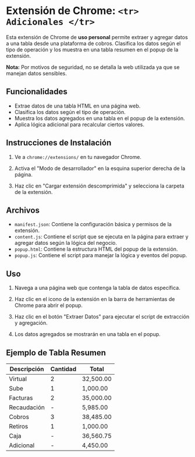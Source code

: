 # Extensión de Chrome: `<tr> Adicionales </tr>`

Esta extensión de Chrome de **uso personal** permite extraer y agregar datos a una tabla desde una plataforma de cobros. Clasifica los datos según el tipo de operación y los muestra en una tabla resumen en el popup de la extensión.

**Nota:** Por motivos de seguridad, no se detalla la web utilizada ya que se manejan datos sensibles.

## Funcionalidades

- Extrae datos de una tabla HTML en una página web.
- Clasifica los datos según el tipo de operación.
- Muestra los datos agregados en una tabla en el popup de la extensión.
- Aplica lógica adicional para recalcular ciertos valores.

## Instrucciones de Instalación

1. Ve a `chrome://extensions/` en tu navegador Chrome.

2. Activa el "Modo de desarrollador" en la esquina superior derecha de la página.

3. Haz clic en "Cargar extensión descomprimida" y selecciona la carpeta de la extensión.

## Archivos

- `manifest.json`: Contiene la configuración básica y permisos de la extensión.
- `content.js`: Contiene el script que se ejecuta en la página para extraer y agregar datos según la lógica del negocio.
- `popup.html`: Contiene la estructura HTML del popup de la extensión.
- `popup.js`: Contiene el script para manejar la lógica y eventos del popup.

## Uso

1. Navega a una página web que contenga la tabla de datos específica.

2. Haz clic en el icono de la extensión en la barra de herramientas de Chrome para abrir el popup.

3. Haz clic en el botón "Extraer Datos" para ejecutar el script de extracción y agregación.

4. Los datos agregados se mostrarán en una tabla en el popup.

## Ejemplo de Tabla Resumen

| Descripción  | Cantidad | Total  |
|--------------|----------|--------|
| Virtual      | 2        | 32,500.00 |
| Sube         | 1        | 1,000.00 |
| Facturas     | 2        | 35,000.00 |
| Recaudación  | -        | 5,985.00  |
| Cobros       | 3        | 38,485.00 |
| Retiros      | 1        | 1,000.00  |
| Caja         | -        | 36,560.75 |
| Adicional    | -        | 4,450.00  |
